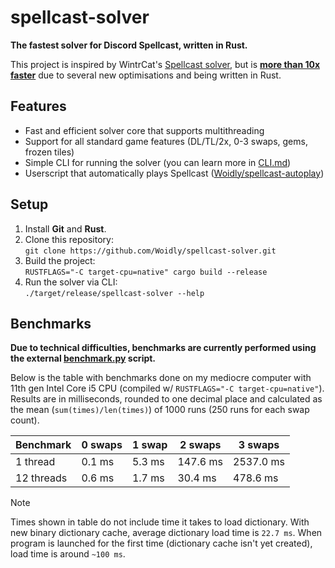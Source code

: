 # spellcast-solver

**The fastest solver for Discord Spellcast, written in Rust.**

This project is inspired by WintrCat's [Spellcast solver](https://github.com/WintrCat/spellcastsolver), but is [**more than 10x faster**](#benchmarks) due to several new optimisations and being written in Rust.

## Features

- Fast and efficient solver core that supports multithreading
- Support for all standard game features (DL/TL/2x, 0-3 swaps, gems, frozen tiles)
- Simple CLI for running the solver (you can learn more in [CLI.md](CLI.md))
- Userscript that automatically plays Spellcast ([Woidly/spellcast-autoplay](https://github.com/Woidly/spellcast-autoplay))

## Setup

1. Install **Git** and **Rust**.
2. Clone this repository:  
   `git clone https://github.com/Woidly/spellcast-solver.git`
3. Build the project:  
   `RUSTFLAGS="-C target-cpu=native" cargo build --release`
4. Run the solver via CLI:  
   `./target/release/spellcast-solver --help`

## Benchmarks

**Due to technical difficulties, benchmarks are currently performed using the external [benchmark.py](benchmark.py) script.**

Below is the table with benchmarks done on my mediocre computer with 11th gen Intel Core i5 CPU (compiled w/ `RUSTFLAGS="-C target-cpu=native"`).
Results are in milliseconds, rounded to one decimal place and calculated as the mean (`sum(times)/len(times)`) of 1000 runs (250 runs for each swap count).

| Benchmark  | 0 swaps | 1 swap | 2 swaps  | 3 swaps   |
| ---------- | ------- | ------ | -------- | --------- |
| 1 thread   | 0.1 ms  | 5.3 ms | 147.6 ms | 2537.0 ms |
| 12 threads | 0.6 ms  | 1.7 ms | 30.4 ms  | 478.6 ms  |

> [!NOTE]
> Times shown in table do not include time it takes to load dictionary.
> With new binary dictionary cache, average dictionary load time is `22.7 ms`.
> When program is launched for the first time (dictionary cache isn't yet created), load time is around `~100 ms`.
